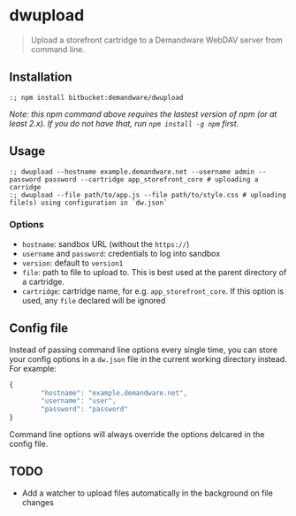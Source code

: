 # dwupload
> Upload a storefront cartridge to a Demandware WebDAV server from command line.

## Installation

```shell
:; npm install bitbucket:demandware/dwupload
```

*Note: this npm command above requires the lastest version of npm (or at least 2.x). If you do not have that, run `npm install -g npm` first.*

## Usage

```shell
:; dwupload --hostname example.demandware.net --username admin --password password --cartridge app_storefront_core # uploading a carridge
:; dwupload --file path/to/app.js --file path/to/style.css # uploading file(s) using configuration in `dw.json`
```

### Options

- `hostname`: sandbox URL (without the `https://`)
- `username` and `password`: credentials to log into sandbox
- `version`: default to `version1`
- `file`: path to file to upload to. This is best used at the parent directory of a cartridge.
- `cartridge`: cartridge name, for e.g. `app_storefront_core`. If this option is used, any `file` declared will be ignored

## Config file
Instead of passing command line options every single time, you can store your config options in a `dw.json` file in the current working directory instead. For example:

```js
{
        "hostname": "example.demandware.net",
        "username": "user",
        "password": "password"
}
```

Command line options will always override the options delcared in the config file.

## TODO
- Add a watcher to upload files automatically in the background on file changes
